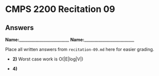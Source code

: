 # CMPS 2200 Recitation 09

## Answers

**Name:**_________________________
**Name:**_________________________


Place all written answers from `recitation-09.md` here for easier grading.



- **2)** Worst case work is O(|E|log|V|)

- **4)** 
